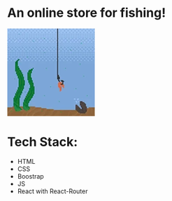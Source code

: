 # An online store for fishing! 


![](./img/fishing.webp)


# Tech Stack: 
- HTML 
- CSS
- Boostrap
- JS
- React with React-Router
